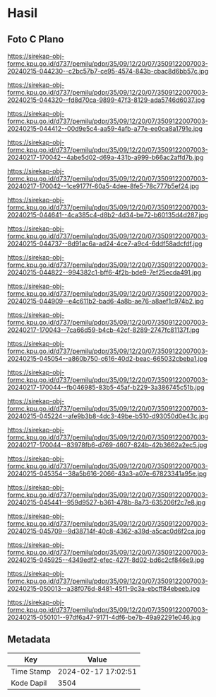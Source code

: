# Hasil

## Foto C Plano

https://sirekap-obj-formc.kpu.go.id/d737/pemilu/pdpr/35/09/12/20/07/3509122007003-20240215-044230--c2bc57b7-ce95-4574-843b-cbac8d6bb57c.jpg

https://sirekap-obj-formc.kpu.go.id/d737/pemilu/pdpr/35/09/12/20/07/3509122007003-20240215-044320--fd8d70ca-9899-47f3-8129-ada5746d6037.jpg

https://sirekap-obj-formc.kpu.go.id/d737/pemilu/pdpr/35/09/12/20/07/3509122007003-20240215-044412--00d9e5c4-aa59-4afb-a77e-ee0ca8a1791e.jpg

https://sirekap-obj-formc.kpu.go.id/d737/pemilu/pdpr/35/09/12/20/07/3509122007003-20240217-170042--4abe5d02-d69a-431b-a999-b66ac2affd7b.jpg

https://sirekap-obj-formc.kpu.go.id/d737/pemilu/pdpr/35/09/12/20/07/3509122007003-20240217-170042--1ce9177f-60a5-4dee-8fe5-78c777b5ef24.jpg

https://sirekap-obj-formc.kpu.go.id/d737/pemilu/pdpr/35/09/12/20/07/3509122007003-20240215-044641--4ca385c4-d8b2-4d34-be72-b60135d4d287.jpg

https://sirekap-obj-formc.kpu.go.id/d737/pemilu/pdpr/35/09/12/20/07/3509122007003-20240215-044737--8d91ac6a-ad24-4ce7-a9c4-6ddf58adcfdf.jpg

https://sirekap-obj-formc.kpu.go.id/d737/pemilu/pdpr/35/09/12/20/07/3509122007003-20240215-044822--994382c1-bff6-4f2b-bde9-7ef25ecda491.jpg

https://sirekap-obj-formc.kpu.go.id/d737/pemilu/pdpr/35/09/12/20/07/3509122007003-20240215-044909--e4c611b2-bad6-4a8b-ae76-a8aef1c974b2.jpg

https://sirekap-obj-formc.kpu.go.id/d737/pemilu/pdpr/35/09/12/20/07/3509122007003-20240217-170043--7ca66d59-b4cb-42cf-8289-2747fc81137f.jpg

https://sirekap-obj-formc.kpu.go.id/d737/pemilu/pdpr/35/09/12/20/07/3509122007003-20240215-045054--a860b750-c616-40d2-beac-665032cbeba1.jpg

https://sirekap-obj-formc.kpu.go.id/d737/pemilu/pdpr/35/09/12/20/07/3509122007003-20240217-170044--fb046985-83b5-45af-b229-3a386745c51b.jpg

https://sirekap-obj-formc.kpu.go.id/d737/pemilu/pdpr/35/09/12/20/07/3509122007003-20240215-045224--afe9b3b8-4dc3-49be-b510-d93050d0e43c.jpg

https://sirekap-obj-formc.kpu.go.id/d737/pemilu/pdpr/35/09/12/20/07/3509122007003-20240217-170044--83978fb6-d769-4607-824b-42b3662a2ec5.jpg

https://sirekap-obj-formc.kpu.go.id/d737/pemilu/pdpr/35/09/12/20/07/3509122007003-20240215-045354--38a5b616-2066-43a3-a07e-67823341a95e.jpg

https://sirekap-obj-formc.kpu.go.id/d737/pemilu/pdpr/35/09/12/20/07/3509122007003-20240215-045441--959d9527-b361-478b-8a73-635206f2c7e8.jpg

https://sirekap-obj-formc.kpu.go.id/d737/pemilu/pdpr/35/09/12/20/07/3509122007003-20240215-045709--9d38714f-40c8-4362-a39d-a5cac0d6f2ca.jpg

https://sirekap-obj-formc.kpu.go.id/d737/pemilu/pdpr/35/09/12/20/07/3509122007003-20240215-045925--4349edf2-efec-427f-8d02-bd6c2cf846e9.jpg

https://sirekap-obj-formc.kpu.go.id/d737/pemilu/pdpr/35/09/12/20/07/3509122007003-20240215-050013--a38f076d-8481-45f1-9c3a-ebcff84ebeeb.jpg

https://sirekap-obj-formc.kpu.go.id/d737/pemilu/pdpr/35/09/12/20/07/3509122007003-20240215-050101--97df6a47-9171-4df6-be7b-49a92291e046.jpg


## Metadata

| Key        | Value               |
| ---------- | ------------------- |
| Time Stamp | 2024-02-17 17:02:51 |
| Kode Dapil | 3504                |



